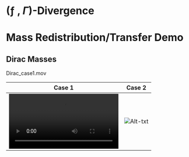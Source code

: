 # (ƒ , $\Gamma$)-Divergence

# Mass Redistribution/Transfer Demo
## Dirac Masses
Dirac_case1.mov

Case 1                                  | Case 2          
:--------------------------------------:|:----------------------------------------:
![Alt-txt](gifs/dirac.Dirac_case1.mov) |![Alt-txt]()|
